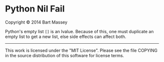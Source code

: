 # Python Nil Fail
Copyright © 2014 Bart Massey

Python's empty list `[]` is an lvalue. Because of this, one
must duplicate an empty list to get a new list, else side
effects can affect both.

-----

This work is licensed under the "MIT License".  Please see
the file COPYING in the source distribution of this software
for license terms.
